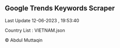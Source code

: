 

## Google Trends Keywords Scraper 
 
Last Update 12-06-2023 , 19:53:40

Country List :
VIETNAM.json



© Abdul Muttaqin 
